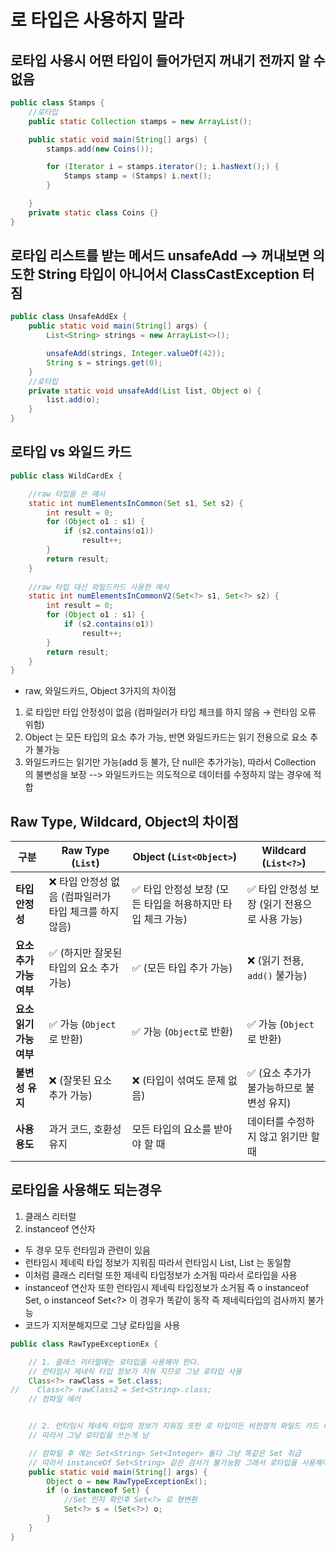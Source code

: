 # 로 타입은 사용하지 말라

## 로타입 사용시 어떤 타입이 들어가던지 꺼내기 전까지 알 수 없음
```java
public class Stamps {
    //로타입
    public static Collection stamps = new ArrayList();

    public static void main(String[] args) {
        stamps.add(new Coins());

        for (Iterator i = stamps.iterator(); i.hasNext();) {
            Stamps stamp = (Stamps) i.next();
        }

    }
    private static class Coins {}
}
```

## 로타입 리스트를 받는 메서드 unsafeAdd --> 꺼내보면 의도한 String 타입이 아니어서 ClassCastException 터짐
```java
public class UnsafeAddEx {
    public static void main(String[] args) {
        List<String> strings = new ArrayList<>();

        unsafeAdd(strings, Integer.valueOf(42));
        String s = strings.get(0);
    }
    //로타입
    private static void unsafeAdd(List list, Object o) {
        list.add(o);
    }
}
```
## 로타입 vs 와일드 카드
```java
public class WildCardEx {

    //raw 타입을 쓴 예시
    static int numElementsInCommon(Set s1, Set s2) {
        int result = 0;
        for (Object o1 : s1) {
            if (s2.contains(o1))
                result++;
        }
        return result;
    }
    
    //raw 타입 대신 와일드카드 사용한 예시
    static int numElementsInCommonV2(Set<?> s1, Set<?> s2) {
        int result = 0;
        for (Object o1 : s1) {
            if (s2.contains(o1))
                result++;
        }
        return result;
    }
}
```

- raw, 와일드카드, Object 3가지의 차이점
1. 로 타입만 타입 안정성이 없음 (컴파일러가 타입 체크를 하지 않음 → 런타임 오류 위험)
2. Object 는 모든 타입의 요소 추가 가능, 반면 와일드카드는 읽기 전용으로 요소 추가 불가능
3. 와일드카드는 읽기만 가능(add 등 불가, 단 null은 추가가능), 따라서 Collection 의 불변성을 보장 --> 와일드카드는 의도적으로 데이터를 수정하지 않는 경우에 적합

## Raw Type, Wildcard, Object의 차이점

| 구분        | Raw Type (`List`)               | Object (`List<Object>`)         | Wildcard (`List<?>`)           |
|------------|--------------------------------|--------------------------------|--------------------------------|
| **타입 안정성** | ❌ 타입 안정성 없음 (컴파일러가 타입 체크를 하지 않음) | ✅ 타입 안정성 보장 (모든 타입을 허용하지만 타입 체크 가능) | ✅ 타입 안정성 보장 (읽기 전용으로 사용 가능) |
| **요소 추가 가능 여부** | ✅ (하지만 잘못된 타입의 요소 추가 가능) | ✅ (모든 타입 추가 가능) | ❌ (읽기 전용, `add()` 불가능) |
| **요소 읽기 가능 여부** | ✅ 가능 (`Object`로 반환) | ✅ 가능 (`Object`로 반환) | ✅ 가능 (`Object`로 반환) |
| **불변성 유지** | ❌ (잘못된 요소 추가 가능) | ❌ (타입이 섞여도 문제 없음) | ✅ (요소 추가가 불가능하므로 불변성 유지) |
| **사용 용도** | 과거 코드, 호환성 유지 | 모든 타입의 요소를 받아야 할 때 | 데이터를 수정하지 않고 읽기만 할 때 |


## 로타입을 사용해도 되는경우
1. 클래스 리터럴
2. instanceof 연산자

- 두 경우 모두 런타임과 관련이 있음
- 런타임시 제네릭 타입 정보가 지워짐 따라서 런타임시 List<String>, List 는 동일함 
- 이처럼 클래스 리터럴 또한 제네릭 타입정보가 소거됨 따라서 로타입을 사용
- instanceof 연산자 또한 런타임시 제네릭 타입정보가 소거됨 즉 o instanceof Set, o instanceof Set<?> 이 경우가 똑같이 동작 즉 제네릭타입의 검사까지 불가능
- 코드가 지저분해지므로 그냥 로타입을 사용
```java
public class RawTypeExceptionEx {

    // 1. 클래스 리터럴에는 로타입을 사용해야 한다.
    // 런타임시 제네릭 타입 정보가 지워 지므로 그냥 로타입 사용
    Class<?> rawClass = Set.class;
//    Class<?> rawClass2 = Set<String>.class;
    // 컴파일 에러


    // 2. 런타임시 제네릭 타입의 정보가 지워짐 또한 로 타입이든 비한정적 와일드 카드 타입이든 instanceof는 완전히 똑같이 동작
    // 따라서 그냥 로타입을 쓰는게 남

    // 컴파일 후 에는 Set<String> Set<Integer> 둘다 그냥 똑같은 Set 취급
    // 따라서 instanceOf Set<String> 같은 검사가 불가능함 그래서 로타입을 사용해야함
    public static void main(String[] args) {
        Object o = new RawTypeExceptionEx();
        if (o instanceof Set) {
            //Set 인지 확인후 Set<?> 로 형변환
            Set<?> s = (Set<?>) o;
        }
    }
}

```